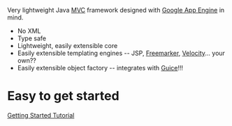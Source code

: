 Very lightweight Java [MVC](http://en.wikipedia.org/wiki/Model-view-controller) framework designed with [Google App Engine](http://code.google.com/appengine/) in mind.
  * No XML
  * Type safe
  * Lightweight, easily extensible core
  * Easily extensible templating engines -- JSP, [Freemarker](UsingFreemarker.md), [Velocity](UsingVelocity.md)... your own??
  * Easily extensible object factory -- integrates with [Guice](UsingGuice.md)!!!

# Easy to get started #

[Getting Started Tutorial](GettingStarted.md)